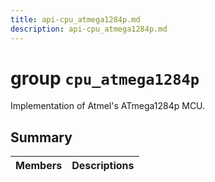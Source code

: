 ```yaml
---
title: api-cpu_atmega1284p.md
description: api-cpu_atmega1284p.md
---
```

# group `cpu_atmega1284p` 

Implementation of Atmel's ATmega1284p MCU.

## Summary

 Members                        | Descriptions                                
--------------------------------|---------------------------------------------

